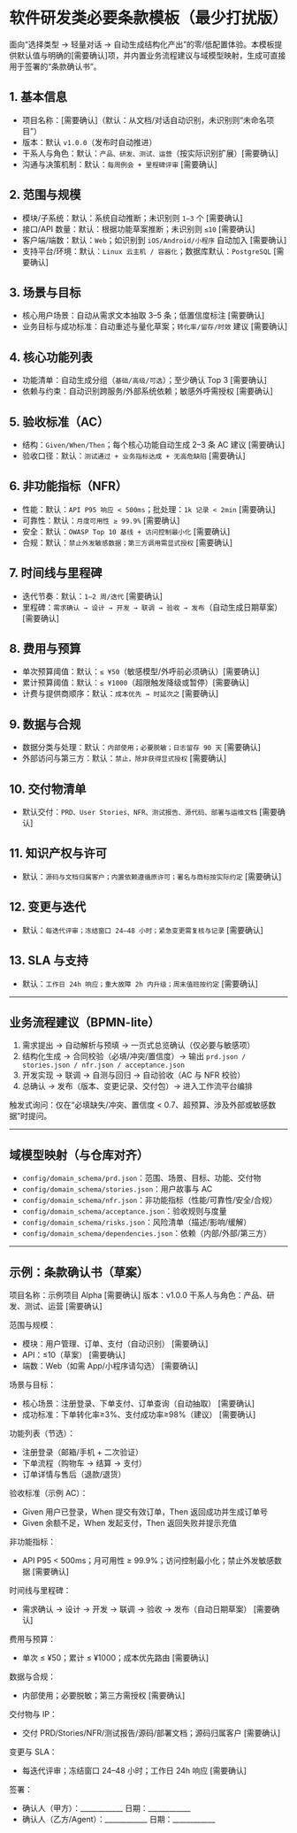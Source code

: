 # 软件研发类必要条款模板（最少打扰版）

面向“选择类型 → 轻量对话 → 自动生成结构化产出”的零/低配置体验。本模板提供默认值与明确的[需要确认]项，并内置业务流程建议与域模型映射，生成可直接用于签署的“条款确认书”。

## 1. 基本信息
- 项目名称：[需要确认]（默认：从文档/对话自动识别，未识别则“未命名项目”）
- 版本：默认 `v1.0.0`（发布时自动推进）
- 干系人与角色：默认：`产品、研发、测试、运营`（按实际识别扩展）[需要确认]
- 沟通与决策机制：默认：`每周例会 + 里程碑评审` [需要确认]

## 2. 范围与规模
- 模块/子系统：默认：系统自动推断；未识别则 `1–3` 个 [需要确认]
- 接口/API 数量：默认：根据功能草案推断；未识别则 `≤10` [需要确认]
- 客户端/端数：默认：`Web`；如识别到 `iOS/Android/小程序` 自动加入 [需要确认]
- 支持平台/环境：默认：`Linux 云主机 / 容器化`；数据库默认：`PostgreSQL` [需要确认]

## 3. 场景与目标
- 核心用户场景：自动从需求文本抽取 3–5 条；低置信度标注 [需要确认]
- 业务目标与成功标准：自动重述与量化草案；`转化率/留存/时效` 建议 [需要确认]

## 4. 核心功能列表
- 功能清单：自动生成分组（`基础/高级/可选`）；至少确认 Top 3 [需要确认]
- 依赖与约束：自动识别跨服务/外部系统依赖；敏感外呼需授权 [需要确认]

## 5. 验收标准（AC）
- 结构：`Given/When/Then`；每个核心功能自动生成 2–3 条 AC 建议 [需要确认]
- 验收口径：默认：`测试通过 + 业务指标达成 + 无高危缺陷` [需要确认]

## 6. 非功能指标（NFR）
- 性能：默认：`API P95 响应 < 500ms`；批处理：`1k 记录 < 2min` [需要确认]
- 可靠性：默认：`月度可用性 ≥ 99.9%` [需要确认]
- 安全：默认：`OWASP Top 10 基线 + 访问控制最小化` [需要确认]
- 合规：默认：`禁止外发敏感数据；第三方调用需显式授权` [需要确认]

## 7. 时间线与里程碑
- 迭代节奏：默认：`1–2 周/迭代` [需要确认]
- 里程碑：`需求确认 → 设计 → 开发 → 联调 → 验收 → 发布`（自动生成日期草案）[需要确认]

## 8. 费用与预算
- 单次预算阈值：默认：`≤ ¥50`（敏感模型/外呼前必须确认）[需要确认]
- 累计预算阈值：默认：`≤ ¥1000`（超限触发降级或暂停）[需要确认]
- 计费与提供商顺序：默认：`成本优先 → 时延次之` [需要确认]

## 9. 数据与合规
- 数据分类与处理：默认：`内部使用；必要脱敏；日志留存 90 天` [需要确认]
- 外部访问与第三方：默认：`禁止，除非获得显式授权` [需要确认]

## 10. 交付物清单
- 默认交付：`PRD、User Stories、NFR、测试报告、源代码、部署与运维文档` [需要确认]

## 11. 知识产权与许可
- 默认：`源码与文档归属客户；内置依赖遵循原许可；署名与商标按实际约定` [需要确认]

## 12. 变更与迭代
- 默认：`每迭代评审；冻结窗口 24–48 小时；紧急变更需复核与记录` [需要确认]

## 13. SLA 与支持
- 默认：`工作日 24h 响应；重大故障 2h 内升级；周末值班按约定` [需要确认]

---

## 业务流程建议（BPMN-lite）
1) 需求提出 → 自动解析与预填 → 一页式总览确认（仅必要与敏感项）
2) 结构化生成 → 合同校验（必填/冲突/置信度）→ 输出 `prd.json / stories.json / nfr.json / acceptance.json`
3) 开发实现 → 联调 → 自测与回归 → 自动验收（AC 与 NFR 校验）
4) 总确认 → 发布（版本、变更记录、交付包）→ 进入工作流平台编排

触发式询问：仅在“必填缺失/冲突、置信度 < 0.7、超预算、涉及外部或敏感数据”时提问。

---

## 域模型映射（与仓库对齐）
- `config/domain_schema/prd.json`：范围、场景、目标、功能、交付物
- `config/domain_schema/stories.json`：用户故事与 AC
- `config/domain_schema/nfr.json`：非功能指标（性能/可靠性/安全/合规）
- `config/domain_schema/acceptance.json`：验收规则与度量
- `config/domain_schema/risks.json`：风险清单（描述/影响/缓解）
- `config/domain_schema/dependencies.json`：依赖（内部/外部/第三方）

---

## 示例：条款确认书（草案）

项目名称：示例项目 Alpha [需要确认]
版本：v1.0.0
干系人与角色：产品、研发、测试、运营 [需要确认]

范围与规模：
- 模块：用户管理、订单、支付（自动识别） [需要确认]
- API：≤10（草案） [需要确认]
- 端数：Web（如需 App/小程序请勾选） [需要确认]

场景与目标：
- 核心场景：注册登录、下单支付、订单查询（自动抽取） [需要确认]
- 成功标准：下单转化率≥3%、支付成功率≥98%（建议） [需要确认]

功能列表（节选）：
- 注册登录（邮箱/手机 + 二次验证）
- 下单流程（购物车 → 结算 → 支付）
- 订单详情与售后（退款/退货）

验收标准（示例 AC）：
- Given 用户已登录，When 提交有效订单，Then 返回成功并生成订单号
- Given 余额不足，When 发起支付，Then 返回失败并提示充值

非功能指标：
- API P95 < 500ms；月可用性 ≥ 99.9%；访问控制最小化；禁止外发敏感数据 [需要确认]

时间线与里程碑：
- 需求确认 → 设计 → 开发 → 联调 → 验收 → 发布（自动日期草案） [需要确认]

费用与预算：
- 单次 ≤ ¥50；累计 ≤ ¥1000；成本优先路由 [需要确认]

数据与合规：
- 内部使用；必要脱敏；第三方需授权 [需要确认]

交付物与 IP：
- 交付 PRD/Stories/NFR/测试报告/源码/部署文档；源码归属客户 [需要确认]

变更与 SLA：
- 每迭代评审；冻结窗口 24–48 小时；工作日 24h 响应 [需要确认]

签署：
- 确认人（甲方）：____________ 日期：____________
- 确认人（乙方/Agent）：____________ 日期：____________

